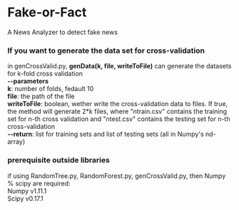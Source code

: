 # Fake-or-Fact
A News Analyzer to detect fake news

### If you want to generate the data set for cross-validation  
in genCrossValid.py, <b>genData(k, file, writeToFile)</b> can generate the datasets for k-fold cross validation  
<b>--parameters</b>  
<b>k</b>: number of folds, fedault 10  
<b>file</b>: the path of the file  
<b>writeToFile</b>: boolean, wether write the cross-validation data to files. If true, the method will generate 2*k files, where "ntrain.csv" contains the training set for n-th cross validation and "ntest.csv" contains the testing set for n-th cross-validation  
<b>--return</b>: list for training sets and list of testing sets (all in Numpy's nd-array)


### prerequisite outside libraries  
if using RandomTree.py, RandomForest.py, genCrossValid.py, then Numpy % scipy are required:  
Numpy v1.11.1  
Scipy v0.17.1  
  
  
